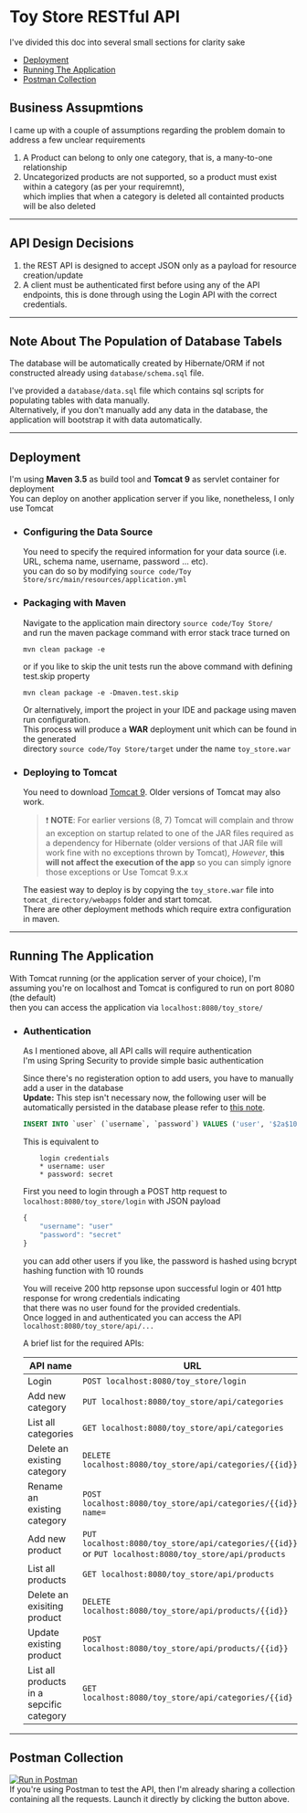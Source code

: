 # Toy Store RESTful API
I've divided this doc into several small sections for clarity sake

* [Deployment](#deployment)
* [Running The Application](#running-the-application)
* [Postman Collection](#postman-collection)

## __Business Assupmtions__
I came up with a couple of assumptions regarding the problem domain to address a few unclear requirements
1. A Product can belong to only one category, that is, a many-to-one relationship
2. Uncategorized products are not supported, so a product must exist within a category (as per your requiremnt),  
which implies that when a category is deleted all containted products will be also deleted

---

## __API Design Decisions__
1. the REST API is designed to accept JSON only as a payload for resource creation/update
2. A client must be authenticated first before using any of the API endpoints, this is done through 
using the Login API with the correct credentials.

---

## __Note About The Population of Database Tabels__
The database will be automatically created by Hibernate/ORM if not constructed already using `database/schema.sql` file.

I've provided a `database/data.sql` file which contains sql scripts for populating tables with data manually.  
Alternatively, if you don't manually add any data in the database, the application will bootstrap it with data
automatically.  

---

## __Deployment__
I'm using __Maven 3.5__ as build tool and __Tomcat 9__ as servlet container for deployment  
You can deploy on another application server if you like, nonetheless, I only use Tomcat 
* ### __Configuring the Data Source__
    You need to specify the required information for your data source (i.e. URL, schema name, username, password ... etc).  
    you can do so by modifying `source code/Toy Store/src/main/resources/application.yml`

* ### __Packaging with Maven__
    Navigate to the application main directory `source code/Toy Store/`  
    and run the maven package command with error stack trace turned on
    ```Shell
    mvn clean package -e
    ``` 
    or if you like to skip the unit tests run the above command with defining test.skip property
    ```Shell
    mvn clean package -e -Dmaven.test.skip
    ```

    Or alternatively, import the project in your IDE and package using maven run configuration.  
    This process will produce a __WAR__ deployment unit which can be found in the generated  
    directory `source code/Toy Store/target` under the name `toy_store.war`


* ### __Deploying to Tomcat__
    You need to download [Tomcat 9](https://tomcat.apache.org/download-90.cgi). Older versions of Tomcat may also work.
    > ❗️ __NOTE__: For earlier versions (8, 7) Tomcat will complain and throw an exception on startup related to one of the JAR files  required as a dependency for Hibernate (older versions of that JAR file  will work fine with no exceptions thrown by Tomcat),  *However*, __this will not affect the execution of the app__ so you can simply ignore those exceptions or Use Tomcat 9.x.x

    The easiest way to deploy is by copying the `toy_store.war` file into `tomcat_directory/webapps` folder and start tomcat.  
    There are other deployment methods which require extra configuration in maven.

---
## __Running The Application__
With Tomcat running (or the application server of your choice), I'm assuming you're on localhost and Tomcat is configured to run on port 8080 (the default)  
then you can access the application via `localhost:8080/toy_store/`

* ### __Authentication__
    As I mentioned above, all API calls will require authentication  
    I'm using Spring Security to provide simple basic authentication

    Since there's no registeration option to add users, you have to manually add a user in the database  
    __Update:__ This step isn't necessary now, the following user will be automatically persisted in the database please refer to [this note](#note-about-the-population-of-database-tabels).
    ```SQL
    INSERT INTO `user` (`username`, `password`) VALUES ('user', '$2a$10$a8r484Ht4fOSYUbVR3mZZOlMOEJu17PuRakkCBz07dSxrWifU.krK');
    ```
    This is equivalent to
    ```
        login credentials  
        * username: user  
        * password: secret
    ```
    First you need to login through a POST http request to  `localhost:8080/toy_store/login` with JSON payload
    ```javascript
    {
        "username": "user"
        "password": "secret"
    }
    ```
    you can add other users if you like, the password is hashed using bcrypt hashing function with 10 rounds  
      
    You will receive 200 http repsonse upon successful login or 401 http response for wrong credentials indicating  
    that there was no user found for the provided credentials.  
    Once logged in and authenticated you can access the API `localhost:8080/toy_store/api/...`  
      
    A brief list for the required APIs:  

    API name | URL
    --- | --- 
    Login | `POST localhost:8080/toy_store/login`
    Add new category | `PUT localhost:8080/toy_store/api/categories`
    List all categories | `GET localhost:8080/toy_store/api/categories`
    Delete an existing category | `DELETE localhost:8080/toy_store/api/categories/{{id}}`
    Rename an existing category | `POST localhost:8080/toy_store/api/categories/{{id}}?name=`
    Add new product | `PUT localhost:8080/toy_store/api/categories/{{id}}`<br>or `PUT localhost:8080/toy_store/api/products`
    List all products | `GET localhost:8080/toy_store/api/products`
    Delete an exisiting product | `DELETE localhost:8080/toy_store/api/products/{{id}}`
    Update existing product | `POST localhost:8080/toy_store/api/products/{{id}}`
    List all products in a sepcific category | `GET localhost:8080/toy_store/api/categories/{{id}`


---
## __Postman Collection__ 
[![Run in Postman](https://run.pstmn.io/button.svg)](https://app.getpostman.com/run-collection/e3831137ece7101e539b)  
If you're using Postman to test the API, then I'm already sharing a collection containing all the requests. Launch it directly by clicking the button above.